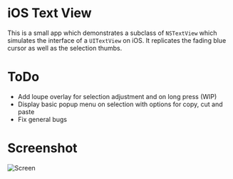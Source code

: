 # iOS Text View

This is a small app which demonstrates a subclass of `NSTextView` which simulates the interface of a `UITextView` on iOS. It replicates the fading blue cursor as well as the selection thumbs.

# ToDo

- Add loupe overlay for selection adjustment and on long press (WIP) 
- Display basic popup menu on selection with options for copy, cut and paste
- Fix general bugs

# Screenshot

![Screen](http://idzr.org/51f8)